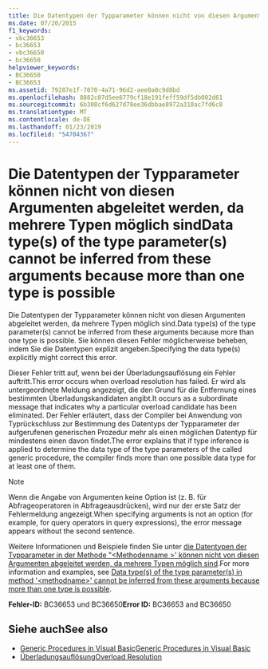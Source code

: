 ```yaml
---
title: Die Datentypen der Typparameter können nicht von diesen Argumenten abgeleitet werden, da mehrere Typen möglich sind
ms.date: 07/20/2015
f1_keywords:
- vbc36653
- bc36653
- vbc36650
- bc36650
helpviewer_keywords:
- BC36650
- BC36653
ms.assetid: 79287e1f-7070-4a71-96d2-aee0a0c9d8bd
ms.openlocfilehash: 8882c07d5ee6779cf18e191feff59df5db002d61
ms.sourcegitcommit: 6b308cf6d627d78ee36dbbae8972a310ac7fd6c8
ms.translationtype: MT
ms.contentlocale: de-DE
ms.lasthandoff: 01/23/2019
ms.locfileid: "54704367"
---
```

# <a name="data-types-of-the-type-parameters-cannot-be-inferred-from-these-arguments-because-more-than-one-type-is-possible"></a><span data-ttu-id="7d09f-102">Die Datentypen der Typparameter können nicht von diesen Argumenten abgeleitet werden, da mehrere Typen möglich sind</span><span class="sxs-lookup"><span data-stu-id="7d09f-102">Data type(s) of the type parameter(s) cannot be inferred from these arguments because more than one type is possible</span></span>
<span data-ttu-id="7d09f-103">Die Datentypen der Typparameter können nicht von diesen Argumenten abgeleitet werden, da mehrere Typen möglich sind.</span><span class="sxs-lookup"><span data-stu-id="7d09f-103">Data type(s) of the type parameter(s) cannot be inferred from these arguments because more than one type is possible.</span></span> <span data-ttu-id="7d09f-104">Sie können diesen Fehler möglicherweise beheben, indem Sie die Datentypen explizit angeben.</span><span class="sxs-lookup"><span data-stu-id="7d09f-104">Specifying the data type(s) explicitly might correct this error.</span></span>  
  
 <span data-ttu-id="7d09f-105">Dieser Fehler tritt auf, wenn bei der Überladungsauflösung ein Fehler auftritt.</span><span class="sxs-lookup"><span data-stu-id="7d09f-105">This error occurs when overload resolution has failed.</span></span> <span data-ttu-id="7d09f-106">Er wird als untergeordnete Meldung angezeigt, die den Grund für die Entfernung eines bestimmten Überladungskandidaten angibt.</span><span class="sxs-lookup"><span data-stu-id="7d09f-106">It occurs as a subordinate message that indicates why a particular overload candidate has been eliminated.</span></span> <span data-ttu-id="7d09f-107">Der Fehler erläutert, dass der Compiler bei Anwendung von Typrückschluss zur Bestimmung des Datentyps der Typparameter der aufgerufenen generischen Prozedur mehr als einen möglichen Datentyp für mindestens einen davon findet.</span><span class="sxs-lookup"><span data-stu-id="7d09f-107">The error explains that if type inference is applied to determine the data type of the type parameters of the called generic procedure, the compiler finds more than one possible data type for at least one of them.</span></span>  
  
> [!NOTE]
>  <span data-ttu-id="7d09f-108">Wenn die Angabe von Argumenten keine Option ist (z. B. für Abfrageoperatoren in Abfrageausdrücken), wird nur der erste Satz der Fehlermeldung angezeigt.</span><span class="sxs-lookup"><span data-stu-id="7d09f-108">When specifying arguments is not an option (for example, for query operators in query expressions), the error message appears without the second sentence.</span></span>  
  
 <span data-ttu-id="7d09f-109">Weitere Informationen und Beispiele finden Sie unter [die Datentypen der Typparameter in der Methode "\<Methodenname >' können nicht von diesen Argumenten abgeleitet werden, da mehrere Typen möglich sind](../../visual-basic/misc/bc36651-bc36654.md).</span><span class="sxs-lookup"><span data-stu-id="7d09f-109">For more information and examples, see [Data type(s) of the type parameter(s) in method '\<methodname>' cannot be inferred from these arguments because more than one type is possible](../../visual-basic/misc/bc36651-bc36654.md).</span></span>  
  
 <span data-ttu-id="7d09f-110">**Fehler-ID:** BC36653 und BC36650</span><span class="sxs-lookup"><span data-stu-id="7d09f-110">**Error ID:** BC36653 and BC36650</span></span>  
  
## <a name="see-also"></a><span data-ttu-id="7d09f-111">Siehe auch</span><span class="sxs-lookup"><span data-stu-id="7d09f-111">See also</span></span>
- [<span data-ttu-id="7d09f-112">Generic Procedures in Visual Basic</span><span class="sxs-lookup"><span data-stu-id="7d09f-112">Generic Procedures in Visual Basic</span></span>](../../visual-basic/programming-guide/language-features/data-types/generic-procedures.md)
- [<span data-ttu-id="7d09f-113">Überladungsauflösung</span><span class="sxs-lookup"><span data-stu-id="7d09f-113">Overload Resolution</span></span>](../../visual-basic/programming-guide/language-features/procedures/overload-resolution.md)
